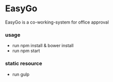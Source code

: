 # EasyGo
EasyGo is a co-working-system for office approval

### usage

 - run npm install & bower install
 - run npm start

### static resource

 - run gulp